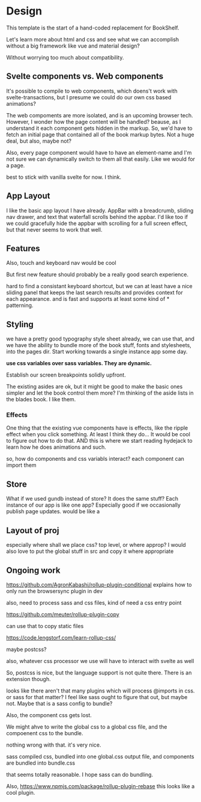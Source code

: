 # Design

This template is the start of a hand-coded replacement for BookShelf. 

Let's learn more about html and css and see what we can accomplish without a big framework like vue and material design? 

Without worrying too much about compatibility. 

## Svelte components vs. Web components

It's possible to compile to web components, which doens't work with svelte-transactions, but I presume we could do our own css based animations? 

The web compoments are more isolated, and is an upcoming browser tech. However, I wonder how the page content will be handled? beause, as I understand it each component gets hidden in the markup. So, we'd have to fetch an initial page that contained all of the book markup bytes. Not a huge deal, but also, maybe not?

Also, every page component would have to have an element-name and I'm not sure we can dynamically switch to them all that easily. Like we would for a page. 

best to stick with vanilla svelte for now. I think. 

## App Layout

I like the basic app layout I have already. 
AppBar with a breadcrumb, sliding nav drawer, and text that waterfall scrolls behind the appbar. I'd like too if we could gracefully hide the appbar with scrolling for a full screen effect, but that never seems to work that well. 

## Features

Also, touch and keyboard nav would be cool

But first new feature should probably be a really good search experience. 

hard to find a consistant keyboard shortcut, but we can at least have a nice sliding panel that keeps the last search results and provides context for each appearance. 
and is fast and supports at least some kind of * patterning. 

## Styling

we have a pretty good typography style sheet already, we can use that, and we have the ability to bundle more of the book stuff, fonts and stylesheets, into the pages dir. Start working towards a single instance app some day. 

**use css variables over sass variables. They are dynamic.**

Establish our screen breakpoints solidly upfront.

The existing asides are ok, but it might be good to make the basic ones simpler and let the book control them more? I'm thinking of the aside lists in the blades book. I like them. 

### Effects

One thing that the existing vue components have is effects, like the ripple effect when you click something. At least I think they do... It would be cool to figure out how to do that. 
AND this is where we start reading hydejack to learn how he does animations and such. 


so, how do components and css variabls interact? each component can import them

## Store

What if we used gundb instead of store? It does the same stuff? Each instance of our app is like one app? Especially good if we occasionally publish page updates. would be like a 


## Layout of proj

especially where shall we place css? 
top level, or where approp? 
I would also love to put the global stuff in src and copy it where appropriate

## Ongoing work

https://github.com/AgronKabashi/rollup-plugin-conditional
explains how to only run the browsersync plugin in dev

also, need to process sass and css files, 
kind of need a css entry point


https://github.com/meuter/rollup-plugin-copy

can use that to copy static files

https://code.lengstorf.com/learn-rollup-css/

maybe postcss? 

also, whatever css processor we use will have to interact with svelte as well


So, postcss is nice, but the language support is not quite there. There is an extension though. 

looks like there aren't that many plugins which will process @imports in css. or sass for that matter?
I feel like sass ought to figure that out, but maybe not. Maybe that is a sass config to bundle? 

Also, the component css gets lost. 

We might ahve to write the global css to a global css file, and the compoenent css to the bundle. 

nothing wrong with that. it's very nice. 

sass compiled css, bundled into one global.css output file, and components are bundled into bundle.css

that seems totally reasonable. I hope sass can do bundling. 

Also, https://www.npmjs.com/package/rollup-plugin-rebase
this looks like a cool plugin. 